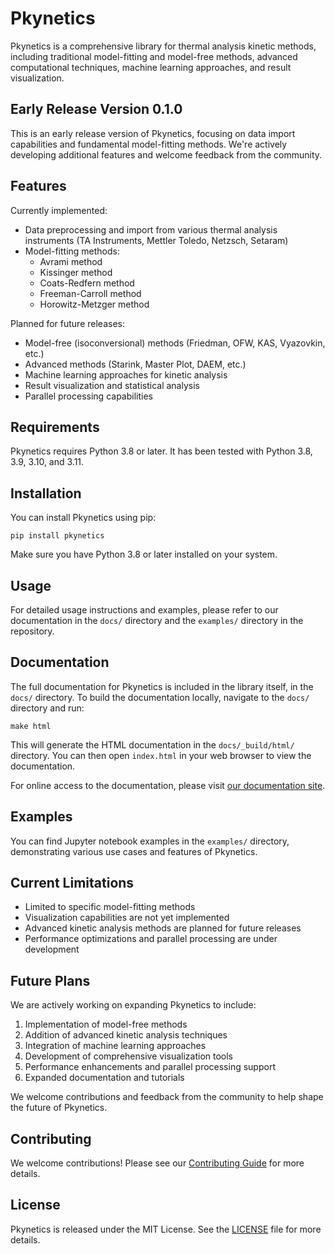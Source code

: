 # Pkynetics

Pkynetics is a comprehensive library for thermal analysis kinetic methods, including traditional model-fitting and model-free methods, advanced computational techniques, machine learning approaches, and result visualization.

## Early Release Version 0.1.0

This is an early release version of Pkynetics, focusing on data import capabilities and fundamental model-fitting methods. We're actively developing additional features and welcome feedback from the community.

## Features

Currently implemented:
- Data preprocessing and import from various thermal analysis instruments (TA Instruments, Mettler Toledo, Netzsch, Setaram)
- Model-fitting methods:
  - Avrami method
  - Kissinger method
  - Coats-Redfern method
  - Freeman-Carroll method
  - Horowitz-Metzger method

Planned for future releases:
- Model-free (isoconversional) methods (Friedman, OFW, KAS, Vyazovkin, etc.)
- Advanced methods (Starink, Master Plot, DAEM, etc.)
- Machine learning approaches for kinetic analysis
- Result visualization and statistical analysis
- Parallel processing capabilities

## Requirements

Pkynetics requires Python 3.8 or later. It has been tested with Python 3.8, 3.9, 3.10, and 3.11.

## Installation

You can install Pkynetics using pip:

```
pip install pkynetics
```

Make sure you have Python 3.8 or later installed on your system.

## Usage

For detailed usage instructions and examples, please refer to our documentation in the `docs/` directory and the `examples/` directory in the repository.

## Documentation

The full documentation for Pkynetics is included in the library itself, in the `docs/` directory. To build the documentation locally, navigate to the `docs/` directory and run:

```
make html
```

This will generate the HTML documentation in the `docs/_build/html/` directory. You can then open `index.html` in your web browser to view the documentation.

For online access to the documentation, please visit [our documentation site](https://pkynetics.readthedocs.io).

## Examples

You can find Jupyter notebook examples in the `examples/` directory, demonstrating various use cases and features of Pkynetics.

## Current Limitations

- Limited to specific model-fitting methods
- Visualization capabilities are not yet implemented
- Advanced kinetic analysis methods are planned for future releases
- Performance optimizations and parallel processing are under development

## Future Plans

We are actively working on expanding Pkynetics to include:
1. Implementation of model-free methods
2. Addition of advanced kinetic analysis techniques
3. Integration of machine learning approaches
4. Development of comprehensive visualization tools
5. Performance enhancements and parallel processing support
6. Expanded documentation and tutorials

We welcome contributions and feedback from the community to help shape the future of Pkynetics.

## Contributing

We welcome contributions! Please see our [Contributing Guide](CONTRIBUTING.md) for more details.

## License

Pkynetics is released under the MIT License. See the [LICENSE](LICENSE) file for more details.
